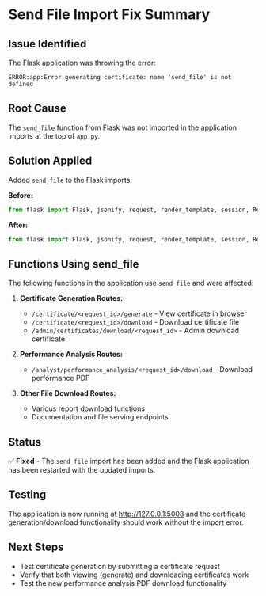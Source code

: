 # Send File Import Fix Summary

## Issue Identified
The Flask application was throwing the error:
```
ERROR:app:Error generating certificate: name 'send_file' is not defined
```

## Root Cause
The `send_file` function from Flask was not imported in the application imports at the top of `app.py`.

## Solution Applied
Added `send_file` to the Flask imports:

**Before:**
```python
from flask import Flask, jsonify, request, render_template, session, Response, redirect, url_for, flash
```

**After:**
```python
from flask import Flask, jsonify, request, render_template, session, Response, redirect, url_for, flash, send_file
```

## Functions Using send_file
The following functions in the application use `send_file` and were affected:

1. **Certificate Generation Routes:**
   - `/certificate/<request_id>/generate` - View certificate in browser
   - `/certificate/<request_id>/download` - Download certificate file
   - `/admin/certificates/download/<request_id>` - Admin download certificate

2. **Performance Analysis Routes:**
   - `/analyst/performance_analysis/<request_id>/download` - Download performance PDF

3. **Other File Download Routes:**
   - Various report download functions
   - Documentation and file serving endpoints

## Status
✅ **Fixed** - The `send_file` import has been added and the Flask application has been restarted with the updated imports.

## Testing
The application is now running at http://127.0.0.1:5008 and the certificate generation/download functionality should work without the import error.

## Next Steps
- Test certificate generation by submitting a certificate request
- Verify that both viewing (generate) and downloading certificates work
- Test the new performance analysis PDF download functionality